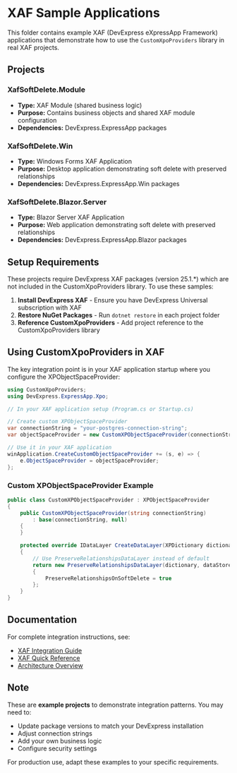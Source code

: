 # XAF Sample Applications

This folder contains example XAF (DevExpress eXpressApp Framework) applications that demonstrate how to use the `CustomXpoProviders` library in real XAF projects.

## Projects

### XafSoftDelete.Module
- **Type:** XAF Module (shared business logic)
- **Purpose:** Contains business objects and shared XAF module configuration
- **Dependencies:** DevExpress.ExpressApp packages

### XafSoftDelete.Win
- **Type:** Windows Forms XAF Application
- **Purpose:** Desktop application demonstrating soft delete with preserved relationships
- **Dependencies:** DevExpress.ExpressApp.Win packages

### XafSoftDelete.Blazor.Server
- **Type:** Blazor Server XAF Application
- **Purpose:** Web application demonstrating soft delete with preserved relationships
- **Dependencies:** DevExpress.ExpressApp.Blazor packages

## Setup Requirements

These projects require DevExpress XAF packages (version 25.1.*) which are not included in the CustomXpoProviders library. To use these samples:

1. **Install DevExpress XAF** - Ensure you have DevExpress Universal subscription with XAF
2. **Restore NuGet Packages** - Run `dotnet restore` in each project folder
3. **Reference CustomXpoProviders** - Add project reference to the CustomXpoProviders library

## Using CustomXpoProviders in XAF

The key integration point is in your XAF application startup where you configure the XPObjectSpaceProvider:

```csharp
using CustomXpoProviders;
using DevExpress.ExpressApp.Xpo;

// In your XAF application setup (Program.cs or Startup.cs)

// Create custom XPObjectSpaceProvider
var connectionString = "your-postgres-connection-string";
var objectSpaceProvider = new CustomXPObjectSpaceProvider(connectionString);

// Use it in your XAF application
winApplication.CreateCustomObjectSpaceProvider += (s, e) => {
    e.ObjectSpaceProvider = objectSpaceProvider;
};
```

### Custom XPObjectSpaceProvider Example

```csharp
public class CustomXPObjectSpaceProvider : XPObjectSpaceProvider
{
    public CustomXPObjectSpaceProvider(string connectionString) 
        : base(connectionString, null)
    {
    }

    protected override IDataLayer CreateDataLayer(XPDictionary dictionary, IDataStore dataStore)
    {
        // Use PreserveRelationshipsDataLayer instead of default
        return new PreserveRelationshipsDataLayer(dictionary, dataStore)
        {
            PreserveRelationshipsOnSoftDelete = true
        };
    }
}
```

## Documentation

For complete integration instructions, see:
- [XAF Integration Guide](../CustomXpoProviders/XAF_INTEGRATION_GUIDE.md)
- [XAF Quick Reference](../CustomXpoProviders/XAF_QUICK_REFERENCE.md)
- [Architecture Overview](../CustomXpoProviders/ARCHITECTURE.md)

## Note

These are **example projects** to demonstrate integration patterns. You may need to:
- Update package versions to match your DevExpress installation
- Adjust connection strings
- Add your own business logic
- Configure security settings

For production use, adapt these examples to your specific requirements.
